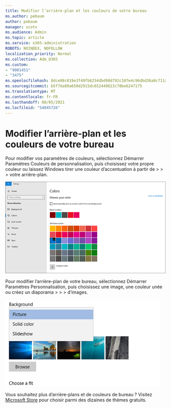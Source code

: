 ```yaml
---
title: Modifier l’arrière-plan et les couleurs de votre bureau
ms.author: pebaum
author: pebaum
manager: scotv
ms.audience: Admin
ms.topic: article
ms.service: o365-administration
ROBOTS: NOINDEX, NOFOLLOW
localization_priority: Normal
ms.collection: Adm_O365
ms.custom:
- "9001451"
- "3475"
ms.openlocfilehash: 8dce08c019e3f49fb6254dbd98d792c107e4c96dbd36a0cf11aff70e171e7649
ms.sourcegitcommit: b5f7da89a650d2915dc652449623c78be6247175
ms.translationtype: MT
ms.contentlocale: fr-FR
ms.lasthandoff: 08/05/2021
ms.locfileid: "54045726"
---
```

# <a name="change-your-desktop-background-and-colors"></a>Modifier l’arrière-plan et les couleurs de votre bureau

Pour modifier vos paramètres de couleurs, sélectionnez Démarrer Paramètres Couleurs de personnalisation, puis choisissez votre propre couleur ou laissez Windows tirer une couleur d’accentuation à partir de  >    >    >  votre arrière-plan.

![Personnalisez vos couleurs dans Windows.](media/windows-personalization-colors.png)

Pour modifier l’arrière-plan de votre bureau, sélectionnez Démarrer Paramètres Personnalisation, puis choisissez une image, une couleur unée ou créez un diaporama   >    >    >  d’images. 

![Modifiez votre arrière-plan Windows bureau.](media/windows-desktop-background.png)

Vous souhaitez plus d’arrière-plans et de couleurs de bureau ? Visitez [Microsoft Store](https://www.microsoft.com/store/collections/windowsthemes) pour choisir parmi des dizaines de thèmes gratuits.
